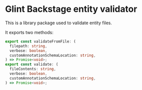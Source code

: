 # Glint Backstage entity validator

This is a library package used to validate entity files.

It exports two methods:

```typescript
export const validateFromFile: (
  filepath: string,
  verbose: boolean,
  customAnnotationSchemaLocation: string,
) => Promise<void>;
export const validate: (
  fileContents: string,
  verbose: boolean,
  customAnnotationSchemaLocation: string,
) => Promise<void>;
```
